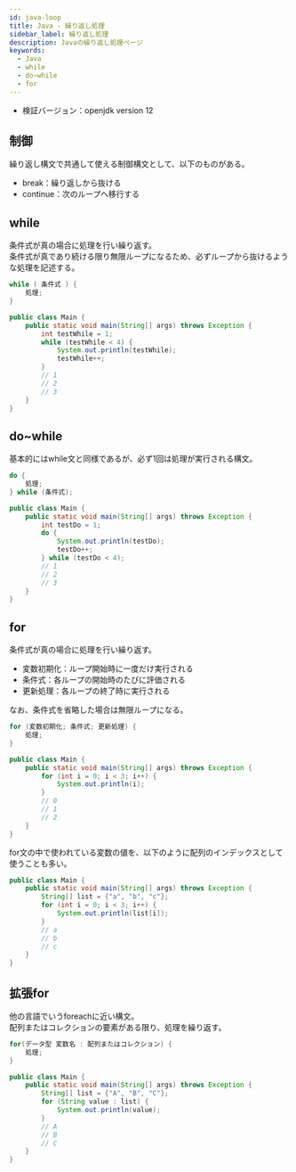 ```yaml
---
id: java-loop
title: Java - 繰り返し処理
sidebar_label: 繰り返し処理
description: Javaの繰り返し処理ページ
keywords:
  - Java
  - while
  - do~while
  - for
---
```


- 検証バージョン：openjdk version 12

## 制御
繰り返し構文で共通して使える制御構文として、以下のものがある。
- break：繰り返しから抜ける
- continue：次のループへ移行する

## while
条件式が真の場合に処理を行い繰り返す。  
条件式が真であり続ける限り無限ループになるため、必ずループから抜けるような処理を記述する。

```java
while ( 条件式 ) {
    処理;
}
```
```java
public class Main {
    public static void main(String[] args) throws Exception {
        int testWhile = 1;
        while (testWhile < 4) {
            System.out.println(testWhile);
            testWhile++;
        }
        // 1
        // 2
        // 3
    }
}
```

## do~while
基本的にはwhile文と同様であるが、必ず1回は処理が実行される構文。

```java
do {
    処理;
} while (条件式);
```
```java
public class Main {
    public static void main(String[] args) throws Exception {
        int testDo = 1;
        do {
            System.out.println(testDo);
            testDo++;
        } while (testDo < 4);
        // 1
        // 2
        // 3
    }
}
```

## for
条件式が真の場合に処理を行い繰り返す。
- 変数初期化：ループ開始時に一度だけ実行される
- 条件式：各ループの開始時のたびに評価される
- 更新処理：各ループの終了時に実行される

なお、条件式を省略した場合は無限ループになる。

```java
for (変数初期化; 条件式; 更新処理) {
    処理;
}
```
```java
public class Main {
    public static void main(String[] args) throws Exception {
        for (int i = 0; i < 3; i++) {
            System.out.println(i);
        }
        // 0
        // 1
        // 2
    }
}
```

for文の中で使われている変数の値を、以下のように配列のインデックスとして使うことも多い。

```java
public class Main {
    public static void main(String[] args) throws Exception {
        String[] list = {"a", "b", "c"};
        for (int i = 0; i < 3; i++) {
            System.out.println(list[i]);
        }
        // a
        // b
        // c
    }
}
```

## 拡張for
他の言語でいうforeachに近い構文。  
配列またはコレクションの要素がある限り、処理を繰り返す。

```java
for(データ型 変数名 : 配列またはコレクション) {
    処理;
}
```
```java
public class Main {
    public static void main(String[] args) throws Exception {
        String[] list = {"A", "B", "C"};
        for (String value : list) {
            System.out.println(value);
        }
        // A
        // B
        // C
    }
}
```